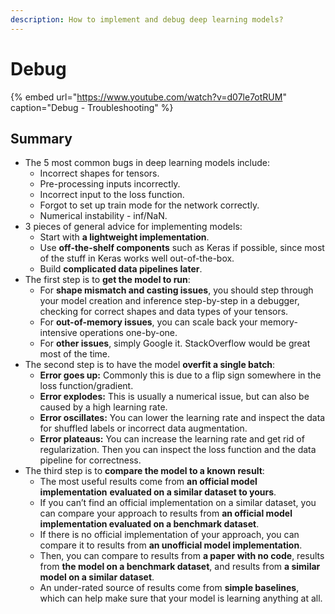 ```yaml
---
description: How to implement and debug deep learning models?
---
```


# Debug

{% embed url="https://www.youtube.com/watch?v=d07le7otRUM" caption="Debug - Troubleshooting" %}

## Summary

* The 5 most common bugs in deep learning models include:
  * Incorrect shapes for tensors.
  * Pre-processing inputs incorrectly.
  * Incorrect input to the loss function.
  * Forgot to set up train mode for the network correctly.
  * Numerical instability - inf/NaN.
* 3 pieces of general advice for implementing models:
  * Start with **a lightweight implementation**.
  * Use **off-the-shelf components** such as Keras if possible, since most of the stuff in Keras works well out-of-the-box.
  * Build **complicated data pipelines later**.
* The first step is to **get the model to run**:
  * For **shape mismatch and casting issues**, you should step through your model creation and inference step-by-step in a debugger, checking for correct shapes and data types of your tensors.
  * For **out-of-memory issues**, you can scale back your memory-intensive operations one-by-one.
  * For **other issues**, simply Google it. StackOverflow would be great most of the time.
* The second step is to have the model **overfit a single batch**:
  * **Error goes up:** Commonly this is due to a flip sign somewhere in the loss function/gradient.
  * **Error explodes:** This is usually a numerical issue, but can also be caused by a high learning rate.
  * **Error oscillates:** You can lower the learning rate and inspect the data for shuffled labels or incorrect data augmentation.
  * **Error plateaus:** You can increase the learning rate and get rid of regularization. Then you can inspect the loss function and the data pipeline for correctness.
* The third step is to **compare the model to a known result**:
  * The most useful results come from **an official model implementation** **evaluated on a similar dataset to yours**.
  * If you can’t find an official implementation on a similar dataset, you can compare your approach to results from **an official model implementation evaluated on a benchmark dataset**.
  * If there is no official implementation of your approach, you can compare it to results from **an unofficial model implementation**.
  * Then, you can compare to results from **a paper with no code**, results from **the model on a benchmark dataset**, and results from **a similar model on a similar dataset**.
  * An under-rated source of results come from **simple baselines**, which can help make sure that your model is learning anything at all.

